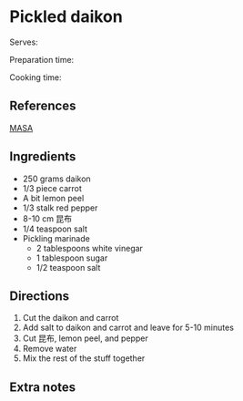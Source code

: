 # Pickled daikon

Serves:

Preparation time:

Cooking time:

## References

[MASA](https://www.youtube.com/watch?v=iLS5DJGTZQ8)

## Ingredients

- 250 grams daikon
- 1/3 piece carrot
- A bit lemon peel
- 1/3 stalk red pepper
- 8-10 cm 昆布
- 1/4 teaspoon salt
- Pickling marinade
  - 2 tablespoons white vinegar
  - 1 tablespoon sugar
  - 1/2 teaspoon salt

## Directions

1. Cut the daikon and carrot
2. Add salt to daikon and carrot and leave for 5-10 minutes
3. Cut 昆布, lemon peel, and pepper
4. Remove water
5. Mix the rest of the stuff together

## Extra notes
